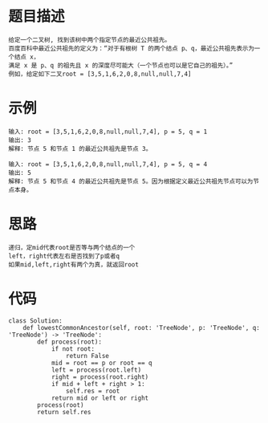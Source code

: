 # 题目描述
    给定一个二叉树, 找到该树中两个指定节点的最近公共祖先。
    百度百科中最近公共祖先的定义为：“对于有根树 T 的两个结点 p、q，最近公共祖先表示为一个结点 x，
    满足 x 是 p、q 的祖先且 x 的深度尽可能大（一个节点也可以是它自己的祖先）。”
    例如，给定如下二叉root = [3,5,1,6,2,0,8,null,null,7,4]
# 示例
```
输入: root = [3,5,1,6,2,0,8,null,null,7,4], p = 5, q = 1
输出: 3
解释: 节点 5 和节点 1 的最近公共祖先是节点 3。

输入: root = [3,5,1,6,2,0,8,null,null,7,4], p = 5, q = 4
输出: 5
解释: 节点 5 和节点 4 的最近公共祖先是节点 5。因为根据定义最近公共祖先节点可以为节点本身。
```
# 思路
    递归，定mid代表root是否等与两个结点的一个
    left，right代表左右是否找到了p或者q
    如果mid,left,right有两个为真，就返回root
# 代码
```
class Solution:
    def lowestCommonAncestor(self, root: 'TreeNode', p: 'TreeNode', q: 'TreeNode') -> 'TreeNode':
        def process(root):
            if not root:
                return False
            mid = root == p or root == q
            left = process(root.left)
            right = process(root.right)
            if mid + left + right > 1:
                self.res = root
            return mid or left or right
        process(root)
        return self.res
```

